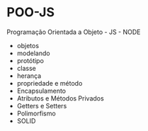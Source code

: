 # POO-JS
Programação Orientada a Objeto - JS - NODE

- objetos
- modelando
- protótipo
- classe
- herança
- propriedade e método
- Encapsulamento
- Atributos e Métodos Privados
- Getters e Setters
- Polimorfismo
- SOLID
